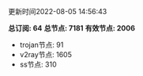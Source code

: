 更新时间2022-08-05 14:56:43

**总订阅: 64**
**总节点: 7181**
**有效节点: 2006**
- trojan节点: 91
- v2ray节点: 1605
- ss节点: 310
